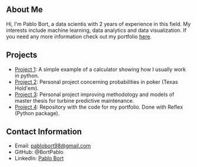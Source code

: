 ## About Me

Hi, I'm Pablo Bort, a data scientis with 2 years of experience in this field. My interests include machine learning, data analytics and data visualization. If you need any more information check out my portfolio [here](http://18.185.100.254/).

## Projects

- [Project 1](https://github.com/BortPablo/calculator-test): A simple example of a calculator showing how I usually work in python.
- [Project 2](https://github.com/BortPablo/poker): Personal project concerning probabilities in poker (Texas Hold'em).
- [Project 3](https://github.com/BortPablo/turbine_predictive_maintenance): Personal project improving methodology and models of master thesis for turbine predictive maintenance.
- [Project 4](https://github.com/BortPablo/reflex_portfolio): Repository with the code for my portfolio. Done with Reflex (Python package).

## Contact Information

- Email: pablobort98@gmail.com
- GitHub: @BortPablo
- LinkedIn: [Pablo Bort](https://www.linkedin.com/in/pablo-bort-gomez/)
